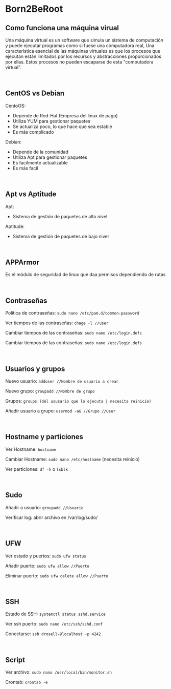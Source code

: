 # Born2BeRoot

## Como funciona una máquina virual
Una máquina virtual es un software que simula un sistema de computación y puede ejecutar programas como si fuese una computadora real, 
Una característica esencial de las máquinas virtuales es que los procesos que ejecutan están limitados por los recursos y abstracciones proporcionados por ellas. Estos procesos no pueden escaparse de esta "computadora virtual".

<br>

## CentOS vs Debian
CentoOS:
- Depende de Red-Hat (Empresa del linux de pago)
- Utiliza YUM para gestionar paquetes
- Se actualiza poco, lo que hace que sea estable
- Es más complicado

Debian:
- Depende de la comunidad
- Utiliza Apt para gestionar paquetes
- Es facilmente actualizable
- Es más facil
<br>

## Apt vs Aptitude
Apt:
- Sistema de gestión de paquetes de alto nivel

Aptitude:
- Sistema de gestión de paquetes de bajo nivel

<br>

## APPArmor
Es el módulo de seguridad de linux que daa permisos dependiendo de rutas

<br>

## Contraseñas
Politica de contraseñas: `sudo nano /etc/pam.d/common-password`

Ver tiempos de las contraseñas: `chage -l //user`

Cambiar tiempos de las contraseñas: `sudo nano /etc/login.defs`

Cambiar tiempos de las contraseñas: `sudo nano /etc/login.defs`

<br>

## Usuarios y grupos
Nuevo usuario: `adduser //Nombre de usuario a crear`

Nuevo grupo: `groupadd //Nombre de grupo`

Grupos: `groups (del ususario que lo ejecuta | necesita reinicio)`

Añadir usuario a grupo: `usermod -aG //Grupo //User`

<br>

## Hostname y particiones
Ver Hostname: `hostname`

Cambiar Hostname: `sudo nano /etc/hostname` (necesita reinicio)

Ver particiones: `df -h` o `lsblk`

<br>

## Sudo
Añadir a usuario: `groupadd //Usuario`

Verificar log: abrir archivo en /var/log/sudo/

<br>

## UFW
Ver estado y puertos: `sudo ufw status`

Añadir puerto: `sudo ufw allow //Puerto`

Eliminar puerto: `sudo ufw delete allow //Puerto`

<br>

## SSH
Estado de SSH: `systemctl status sshd.service`

Ver ssh puerto: `sudo nano /etc/ssh/sshd.conf`

Conectarse: `ssh drosell-@localhost -p 4242`

<br>

## Script
Ver archivo: `sudo nano /usr/local/bin/monitor.sh`

Crontab: `crontab -e`
